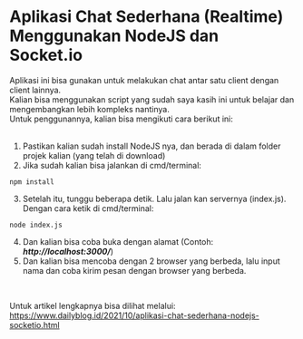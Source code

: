 # Aplikasi Chat Sederhana (Realtime) Menggunakan NodeJS dan Socket.io

Aplikasi ini bisa gunakan untuk melakukan chat antar satu client dengan client lainnya. <br/>
Kalian bisa menggunakan script yang sudah saya kasih ini untuk belajar dan mengembangkan lebih kompleks nantinya.<br/>
Untuk penggunannya, kalian bisa mengikuti cara berikut ini:<br/><br/>

1. Pastikan kalian sudah install NodeJS nya, dan berada di dalam folder projek kalian (yang telah di download)
2. Jika sudah kalian bisa jalankan di cmd/terminal:

``` console
npm install
```

3. Setelah itu, tunggu beberapa detik. Lalu jalan kan servernya (index.js). Dengan cara ketik di cmd/terminal:

```console
node index.js
```

4. Dan kalian bisa coba buka dengan alamat (Contoh: ***http://localhost:3000/***)
5. Dan kalian bisa mencoba dengan 2 browser yang berbeda, lalu input nama dan coba kirim pesan dengan browser yang berbeda.

<br/>

Untuk artikel lengkapnya bisa dilihat melalui: https://www.dailyblog.id/2021/10/aplikasi-chat-sederhana-nodejs-socketio.html
